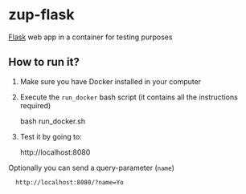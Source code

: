 # zup-flask

[Flask](https://palletsprojects.com/p/flask/) web app in a container for testing purposes

## How to run it?

1. Make sure you have Docker installed in your computer
2. Execute the `run_docker` bash script (it contains all the instructions required)

    bash run_docker.sh

3. Test it by going to:

    http://localhost:8080

  Optionally you can send a query-parameter (`name`)

      http://localhost:8080/?name=Yo
